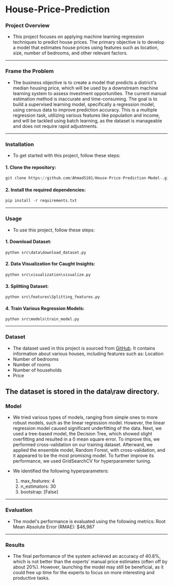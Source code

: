# House-Price-Prediction
### Project Overview

- This project focuses on applying machine learning regression techniques to predict house prices. The primary objective is to develop a model that estimates house prices using features such as location, size, number of bedrooms, and other relevant factors.
---

###  Frame the Problem
- The business objective is to create a model that predicts a district's median housing price, which will be used by a downstream machine learning system to assess investment opportunities. The current manual estimation method is inaccurate and time-consuming. The goal is to build a supervised learning model, specifically a regression model, using census data to improve prediction accuracy. This is a multiple regression task, utilizing various features like population and income, and will be tackled using batch learning, as the dataset is manageable and does not require rapid adjustments.


---

### Installation

- To get started with this project, follow these steps:
#### **1. Clone the repository:**
```python
git clone https://github.com/AhmadS101/House-Price-Prediction-Model-.git
```
#### **2. Install the required dependencies:**
```python
pip install -r requirements.txt
```
---

### Usage

- To use this project, follow these steps:
#### **1. Download Dataset:**
```pyhton
python src\data\download_dataset.py
```

#### **2. Data Visualization for Caught Insights:**
```pyhton
python src\visualization\visualize.py
```

#### **3. Splitting Dataset:**
```pyhton
python src\features\Splitting_features.py
```

#### **4. Train Various Regression Models:** 
```pyhton
python src\models\train_model.py
```
---

### Dataset
- The dataset used in this project is sourced from [GitHub](https://github.com/ageron/handson-ml2). It contains information about various houses, including features such as:
Location
- Number of bedrooms
- Number of rooms
- Number of households
- Price

The dataset is stored in the data\raw directory.
---

### Model
- We tried various types of models, ranging from simple ones to more robust models, such as the linear regression model. However, the linear regression model caused significant underfitting of the data. Next, we used a tree-based model, the Decision Tree, which showed slight overfitting and resulted in a 0 mean square error. To improve this, we performed cross-validation on our training dataset. Afterward, we applied the ensemble model, Random Forest, with cross-validation, and it appeared to be the most promising model. To further improve its performance, we used GridSearchCV for hyperparameter tuning.

- We identified the following hyperparameters:

    1. max_features: 4
    2. n_estimators: 30
    3. bootstrap: [False]
---

### Evaluation
- The model's performance is evaluated using the following metrics:
    Root Mean Absolute Error (RMAE): $46,987
---

### Results
- The final performance of the system achieved an accuracy of 40.8%, which is not better than the experts’ manual price estimates (often off by about 20%). However, launching the model may still be beneficial, as it could free up time for the experts to focus on more interesting and productive tasks.

